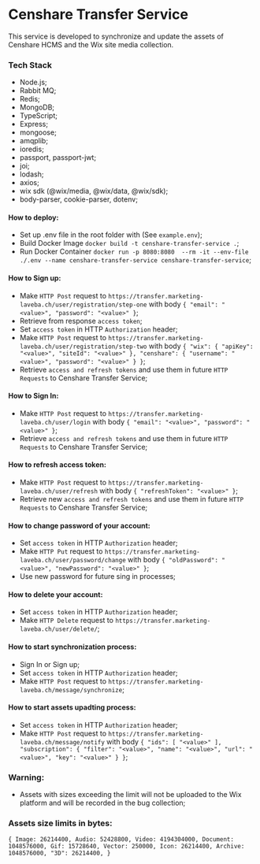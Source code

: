 # Censhare Transfer Service

This service is developed to synchronize and update the assets of Censhare HCMS and the Wix site media collection.

### Tech Stack

- Node.js;
- Rabbit MQ;
- Redis;
- MongoDB;
- TypeScript;
- Express;
- mongoose;
- amqplib;
- ioredis;
- passport, passport-jwt;
- joi;
- lodash;
- axios;
- wix sdk (@wix/media, @wix/data, @wix/sdk);
- body-parser, cookie-parser, dotenv;

#### How to deploy:

- Set up .env file in the root folder with (See `example.env`);
- Build Docker Image `docker build -t censhare-transfer-service .`;
- Run Docker Container `docker run -p 8080:8080  --rm -it --env-file ./.env --name censhare-transfer-service censhare-transfer-service`;

#### How to Sign up:

- Make `HTTP Post` request to `https://transfer.marketing-laveba.ch/user/registration/step-one` with body `{ "email": "<value>", "password": "<value>" }`;
- Retrieve from response `access token`;
- Set `access token` in HTTP `Authorization` header;
- Make `HTTP Post` request to `https://transfer.marketing-laveba.ch/user/registration/step-two` with body `{
    "wix": {
        "apiKey": "<value>",
        "siteId": "<value>"
    },
    "censhare": {
        "username": "<value>",
        "password": "<value>"
    }
}`;
- Retrieve `access and refresh tokens` and use them in future `HTTP Requests` to Censhare Transfer Service;

#### How to Sign In:

- Make `HTTP Post` request to `https://transfer.marketing-laveba.ch/user/login` with body `{ "email": "<value>", "password": "<value>" }`;
- Retrieve `access and refresh tokens` and use them in future `HTTP Requests` to Censhare Transfer Service;

#### How to refresh access token:

- Make `HTTP Post` request to `https://transfer.marketing-laveba.ch/user/refresh` with body `{ "refreshToken": "<value>" }`;
- Retrieve new `access and refresh tokens` and use them in future `HTTP Requests` to Censhare Transfer Service;

#### How to change password of your account:

- Set `access token` in HTTP `Authorization` header;
- Make `HTTP Put` request to `https://transfer.marketing-laveba.ch/user/password/change` with body `{ "oldPassword": "<value>", "newPassword": "<value>" }`;
- Use new password for future sing in processes;

#### How to delete your account:

- Set `access token` in HTTP `Authorization` header;
- Make `HTTP Delete` request to `https://transfer.marketing-laveba.ch/user/delete/`;

#### How to start synchronization process:

- Sign In or Sign up;
- Set `access token` in HTTP `Authorization` header;
- Make `HTTP Post` request to `https://transfer.marketing-laveba.ch/message/synchronize`;

#### How to start assets upadting process:

- Set `access token` in HTTP `Authorization` header;
- Make `HTTP Post` request to `https://transfer.marketing-laveba.ch/message/notify` with body
  `{
    "ids": [
        "<value>"
    ],
    "subscription": {
        "filter": "<value>",
        "name": "<value>",
        "url": "<value>",
        "key": "<value>"
    }
}`;

### Warning:

- Assets with sizes exceeding the limit will not be uploaded to the Wix platform and will be recorded in the bug collection;

### Assets size limits in bytes:

`{
  Image: 26214400,
  Audio: 52428800,
  Video: 4194304000,
  Document: 1048576000,
  Gif: 15728640,
  Vector: 250000,
  Icon: 26214400,
  Archive: 1048576000,
  "3D": 26214400,
}`
